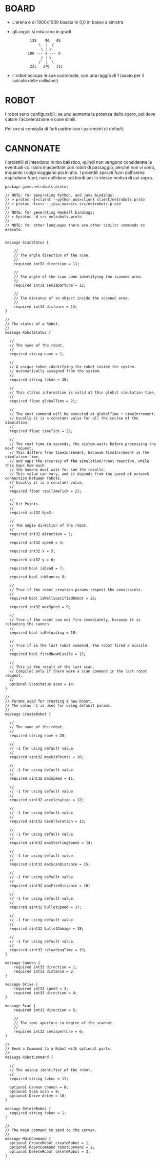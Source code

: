 BOARD
=====

* L'arena è di 1000x1000 basata in 0,0 in basso a sinistra
* gli angoli si misurano in gradi

              135    90   45
                  \  |  /
                   \ | /
             180 --- x --- 0
                   / | \
                  /  |  \
              225   270   315

* il robot occupa le sue coordinate, con una raggio di 1 (usato per il calcolo delle collisioni)

ROBOT
======

I robot sono configurabili: se uno aumenta la potenza dello sparo, poi deve calare l'accelerazione e cose simili.

Per ora si consiglia di farli partire con i parametri di default.

CANNONATE
=========

I proiettili si intendono in tiro balistico, quindi non vengono considerate le eventuali collisioni inaspettate con robot di passaggio,
 perché non vi sono, inquanto i colpi viaggiano più in alto.
I proiettili sparati fuori dall'arena esplodono fuori, non collidono coi bordi per lo stesso motivo di cui sopra.


    package game.netrobots.proto;
    
    // NOTE: for generating Python, and Java bindings:
    // > protoc -I=client --python_out=client client/netrobots.proto
    // > protoc -I=src --java_out=src src/netrobots.proto
    //
    // NOTE: for generating Haskell bindings:
    // > hprotoc -d src netrobots.proto 
    // 
    // NOTE: for other languages there are other similar commands to execute.
    
    
    message ScanStatus {
    
        //
        // The angle direction of the scan.
        //
        required int32 direction = 11;
    
        //
        // The angle of the scan cone identifying the scanned area.
        //
        required int32 semiaperture = 12;
    
        //
        // The distance of an object inside the scanned area.
        //
        required int32 distance = 13;
    }
    
    //
    // The status of a Robot.
    //
    message RobotStatus {
    
      // 
      // The name of the robot.
      //
      required string name = 1;
    
      //
      // A unique token identifying the robot inside the system.
      // Automatically assigned from the system.
      //
      required string token = 30;
    
      //
      // This status information is valid at this global simulation time.
      //
      required float globalTime = 21;
    
      //
      // The next command will be executed at globalTime + timeIncrement.
      // Usually it is a constant value for all the course of the simulation.
      //
      required float timeTick = 22;
    
      //
      // The real time in seconds, the sistem waits before processing the next request.
      // This differs from timeIncrement, because timeIncrement is the simulation time,
      // and maps the accuracy of the simulation/robot reaction, while this maps how much
      // the humans must wait for see the results.
      // This value can vary, and it depends from the speed of network connection between robots.
      // Usually it is a constant value.
      //
      required float realTimeTick = 23;
    
      //
      // Hit Points.
      //
      required int32 hp=2;
    
      //
      // The angle direction of the robot.
      //
      required int32 direction = 3;
    
      required int32 speed = 4;
    
      required int32 x = 5;
    
      required int32 y = 6;
    
      required bool isDead = 7;
    
      required bool isWinner= 8;
    
      //
      // True if the robot creation params respect the constraints.
      //
      required bool isWellSpecifiedRobot = 20;
    
      required int32 maxSpeed = 9;
    
      //
      // True if the robot can not fire immediately, because it is reloading the cannon.
      //
      required bool isReloading = 10;
    
      //
      // True if in the last robot command, the robot fired a missile.
      //
      required bool firedNewMissile = 15;
    
      //
      // This is the result of the last scan.
      // Compiled only if there were a scan command in the last robot request.
      //
      optional ScanStatus scan = 14;
    }
    
    //
    // Params used for creating a new Robot.
    // The value -1 is used for using default params.
    //
    message CreateRobot {
    
      //
      // The name of the robot.
      //
      required string name = 20;
    
      //
      // -1 for using default value.
      //
      required sint32 maxHitPoints = 10;
    
      //
      // -1 for using default value.
      //
      required sint32 maxSpeed = 11;
    
      //
      // -1 for using default value.
      //
      required sint32 acceleration = 12;
    
      //
      // -1 for using default value.
      //
      required sint32 decelleration = 13;
    
      //
      // -1 for using default value.
      //
      required sint32 maxSterlingSpeed = 14;
    
      //
      // -1 for using default value.
      //
      required sint32 maxScanDistance = 15;
    
      //
      // -1 for using default value.
      //
      required sint32 maxFireDistance = 16;
    
      //
      // -1 for using default value.
      //
      required sint32 bulletSpeed = 17;
    
      //
      // -1 for using default value.
      //
      required sint32 bulletDamage = 18;
    
      //
      // -1 for using default value.
      //
      required sint32 reloadingTime = 19;
    }
    
    message Cannon {
        required int32 direction = 1;
        required int32 distance = 2;
    }
    
    message Drive {
        required int32 speed = 3;
        required int32 direction = 4;
    }
    
    message Scan {
        required int32 direction = 5;
    
        //
        // The semi aperture in degree of the scanner.
        //
        required int32 semiaperture = 6;
    }
    
    //
    // Send a Command to a Robot with optional parts.
    //
    message RobotCommand {
    
      //
      // The unique identifier of the robot.
      //
      required string token = 11;
    
      optional Cannon cannon = 8;
      optional Scan scan = 9;
      optional Drive drive = 10;
    }
    
    message DeleteRobot {
      required string token = 1;
    }
    
    //
    // The main command to send to the server.
    //
    message MainCommand {
      optional CreateRobot createRobot = 1;
      optional RobotCommand robotCommand = 2;
      optional DeleteRobot deleteRobot = 3;
    }
                    
